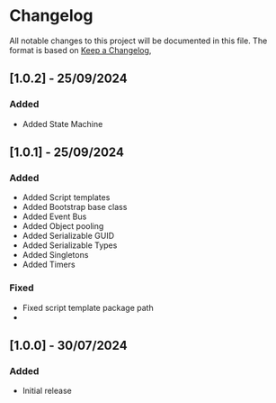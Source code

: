 # Changelog
All notable changes to this project will be documented in this file.
The format is based on [Keep a Changelog](https://keepachangelog.com/en/1.0.0/),

## [1.0.2] - 25/09/2024
### Added
- Added State Machine

## [1.0.1] - 25/09/2024
### Added
- Added Script templates
- Added Bootstrap base class
- Added Event Bus
- Added Object pooling
- Added Serializable GUID
- Added Serializable Types
- Added Singletons
- Added Timers

### Fixed
- Fixed script template package path
- 
## [1.0.0] - 30/07/2024
### Added
- Initial release
